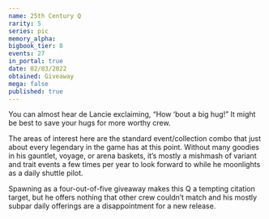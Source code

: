 ```yaml
---
name: 25th Century Q
rarity: 5
series: pic
memory_alpha:
bigbook_tier: 8
events: 27
in_portal: true
date: 02/03/2022
obtained: Giveaway
mega: false
published: true
---
```


You can almost hear de Lancie exclaiming, “How ‘bout a big hug!” It might be best to save your hugs for more worthy crew.

The areas of interest here are the standard event/collection combo that just about every legendary in the game has at this point. Without many goodies in his gauntlet, voyage, or arena baskets, it’s mostly a mishmash of variant and trait events a few times per year to look forward to while he moonlights as a daily shuttle pilot.

Spawning as a four-out-of-five giveaway makes this Q a tempting citation target, but he offers nothing that other crew couldn’t match and his mostly subpar daily offerings are a disappointment for a new release.
